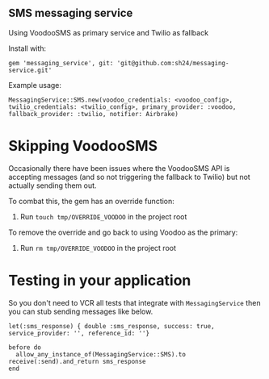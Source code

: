 ## SMS messaging service

Using VoodooSMS as primary service and Twilio as fallback

Install with:

```
gem 'messaging_service', git: 'git@github.com:sh24/messaging-service.git'
```

Example usage:

```
MessagingService::SMS.new(voodoo_credentials: <voodoo_config>, twilio_credentials: <twilio_config>, primary_provider: :voodoo, fallback_provider: :twilio, notifier: Airbrake)
```


Skipping VoodooSMS
==================

Occasionally there have been issues where the VoodooSMS API is accepting messages (and so not triggering the fallback to Twilio) but not actually sending them out.

To combat this, the gem has an override function:

1. Run `touch tmp/OVERRIDE_VOODOO` in the project root

To remove the override and go back to using Voodoo as the primary:

1. Run `rm tmp/OVERRIDE_VOODOO` in the project root

Testing in your application
===========================

So you don't need to VCR all tests that integrate with `MessagingService` then you can stub sending messages like below.

```
let(:sms_response) { double :sms_response, success: true, service_provider: '', reference_id: ''}

before do
  allow_any_instance_of(MessagingService::SMS).to receive(:send).and_return sms_response
end
```
